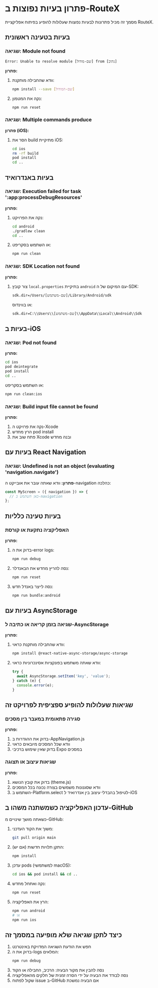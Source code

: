 # פתרון בעיות נפוצות ב-RouteX

מסמך זה מכיל פתרונות לבעיות נפוצות שעלולות להופיע בפיתוח אפליקציית RouteX.

## בעיות בטעינה ראשונית

### שגיאה: Module not found

```
Error: Unable to resolve module [שם-מודול] from [נתיב]
```

**פתרון:**
1. וודא שהחבילה מותקנת:
   ```bash
   npm install --save [שם-המודול]
   ```
2. נקה את המטמון:
   ```bash
   npm run reset
   ```

### שגיאה: Multiple commands produce

**פתרון (iOS):**
1. הסר את build מתיקיית iOS:
   ```bash
   cd ios
   rm -rf build
   pod install
   cd ..
   ```

## בעיות באנדרואיד

### שגיאה: Execution failed for task ':app:processDebugResources'

**פתרון:**
1. נקה את הפרויקט:
   ```bash
   cd android
   ./gradlew clean
   cd ..
   ```
2. או השתמש בסקריפט:
   ```bash
   npm run clean
   ```

### שגיאה: SDK Location not found

**פתרון:**
1. צור קובץ `local.properties` בתיקיית `android` עם המיקום של ה-SDK:
   ```
   sdk.dir=/Users/[שם-משתמש]/Library/Android/sdk
   ```
   או בווינדוס:
   ```
   sdk.dir=C:\\Users\\[שם-משתמש]\\AppData\\Local\\Android\\Sdk
   ```

## בעיות ב-iOS

### שגיאה: Pod not found

**פתרון:**
```bash
cd ios
pod deintegrate
pod install
cd ..
```
או השתמש בסקריפט:
```bash
npm run clean:ios
```

### שגיאה: Build input file cannot be found

**פתרון:**
1. נקה את פרויקט ה-Xcode
2. הרץ מחדש pod install
3. פתח שוב את Xcode ובנה מחדש

## בעיות עם React Navigation

### שגיאה: Undefined is not an object (evaluating 'navigation.navigate')

**פתרון:**
וודא שאתה עובר את אובייקט ה-navigation כהלכה:
```javascript
const MyScreen = ({ navigation }) => {
  // כאן השתמש ב-navigation
};
```

## בעיות טעינה כלליות

### האפליקציה נתקעת או קורסת

**פתרון:**
1. בדוק את ה-error logs:
   ```bash
   npm run debug
   ```
2. נסה להריץ מחדש את הבאנדלר:
   ```bash
   npm run reset
   ```
3. נסה לייצר באנדל חדש:
   ```bash
   npm run bundle:android
   ```

## בעיות עם AsyncStorage

### שגיאה בזמן קריאה או כתיבה ל-AsyncStorage

**פתרון:**
1. וודא שהחבילה מותקנת כראוי:
   ```bash
   npm install @react-native-async-storage/async-storage
   ```
2. וודא שאתה משתמש בפונקציות אסינכרוניות כראוי:
   ```javascript
   try {
     await AsyncStorage.setItem('key', 'value');
   } catch (e) {
     console.error(e);
   }
   ```

## שגיאות שעלולות להופיע ספציפית לפרויקט זה

### סגירה פתאומית במעבר בין מסכים

**פתרון:**
1. בדוק את ההגדרות ב-AppNavigation.js
2. וודא שכל המסכים מיובאים כראוי
3. בדוק שאין שימוש ברכיבי Expo במסכים

### שגיאות עיצוב או תצוגה

**פתרון:**
1. בדוק את קובץ הנושא (theme.js)
2. וודא שסגנונות משמשים בצורה נכונה בכל המסכים
3. השתמש ב-Platform.select לטיפול בהבדלי עיצוב בין אנדרואיד ל-iOS

## עדכון האפליקציה כשמשתנה משהו ב-GitHub

כשאתה מושך שינויים מ-GitHub:

1. משוך את הקוד העדכני:
   ```bash
   git pull origin main
   ```

2. התקן תלויות חדשות (אם יש):
   ```bash
   npm install
   ```

3. עדכן pods (למשתמשי macOS):
   ```bash
   cd ios && pod install && cd ..
   ```

4. נקה ואתחל מחדש:
   ```bash
   npm run reset
   ```

5. הרץ את האפליקציה:
   ```bash
   npm run android
   # או
   npm run ios
   ```

## כיצד לתקן שגיאה שלא מופיעה במסמך זה

1. חפש את הודעת השגיאה המדויקת באינטרנט
2. בדוק את ה-logs המלאים:
   ```bash
   npm run debug
   ```
3. נסה להבין את מקור הבעיה: הרכיב, החבילה או הקוד
4. נסה לבודד את הבעיה על ידי הסרה זמנית של חלקים מהאפליקציה
5. שקול לפתוח issue ב-GitHub אם הבעיה נמשכת